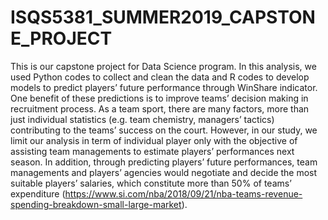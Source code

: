# ISQS5381_SUMMER2019_CAPSTONE_PROJECT
This is our capstone project for Data Science program. In this analysis, we used Python codes to collect and clean the data and R codes to develop models to predict players’ future performance through WinShare indicator.  
One benefit of these predictions is to improve teams’ decision making in recruitment process. As a team sport, there are many factors, more than just individual statistics (e.g. team chemistry, managers’ tactics) contributing to the teams’ success on the court. However, in our study, we limit our analysis in term of individual player only with the objective of assisting team managements to estimate players’ performances next season. In addition, through predicting players’ future performances, team managements and players’ agencies would negotiate and decide the most suitable players’ salaries, which constitute more than 50% of teams’ expenditure (https://www.si.com/nba/2018/09/21/nba-teams-revenue-spending-breakdown-small-large-market).  
